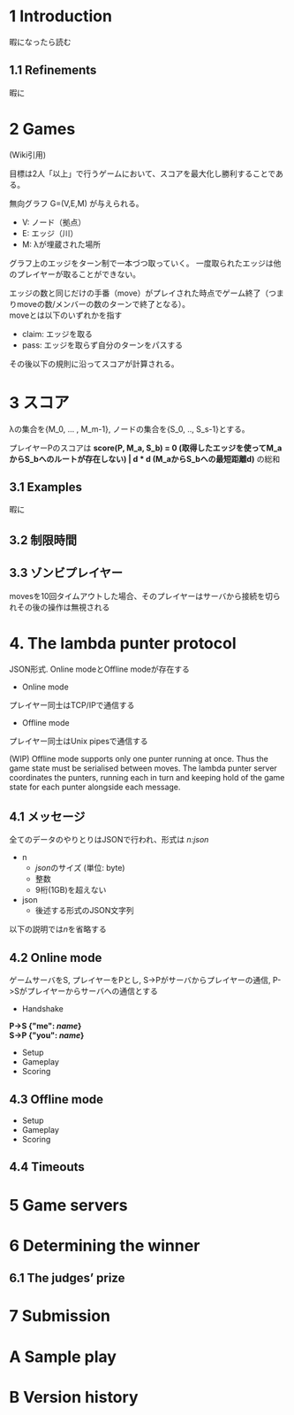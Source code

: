 # 1 Introduction

暇になったら読む

## 1.1 Refinements

暇に

# 2 Games

(Wiki引用)

目標は2人「以上」で行うゲームにおいて、スコアを最大化し勝利することである。

無向グラフ G=(V,E,M) が与えられる。

- V: ノード（拠点）
- E: エッジ（川）
- M: λが埋蔵された場所

グラフ上のエッジをターン制で一本づつ取っていく。
一度取られたエッジは他のプレイヤーが取ることができない。

エッジの数と同じだけの手番（move）がプレイされた時点でゲーム終了（つまりmoveの数/メンバーの数のターンで終了となる）。  
moveとは以下のいずれかを指す

* claim: エッジを取る
* pass: エッジを取らず自分のターンをパスする

その後以下の規則に沿ってスコアが計算される。

# 3 スコア

λの集合を{M_0, ... , M_m-1}, ノードの集合を{S_0, .., S_s-1}とする。

プレイヤーPのスコアは **score(P, M_a, S_b) = 0 (取得したエッジを使ってM_aからS_bへのルートが存在しない) | d * d (M_aからS_bへの最短距離d)** の総和

## 3.1 Examples

暇に

## 3.2 制限時間

## 3.3 ゾンビプレイヤー

movesを10回タイムアウトした場合、そのプレイヤーはサーバから接続を切られその後の操作は無視される

# 4. The lambda punter protocol

JSON形式. Online modeとOffline modeが存在する  

* Online mode

プレイヤー同士はTCP/IPで通信する

* Offline mode

プレイヤー同士はUnix pipesで通信する

(WIP)
Offline mode supports only one punter running at once. Thus the game state must be serialised
between moves. The lambda punter server coordinates the punters, running each in turn and
keeping hold of the game state for each punter alongside each message.

## 4.1 メッセージ

全てのデータのやりとりはJSONで行われ、形式は *n:json*  

* n
  - *json*のサイズ (単位: byte)
  - 整数
  - 9桁(1GB)を超えない
* json
  - 後述する形式のJSON文字列

以下の説明では*n*を省略する

## 4.2 Online mode

ゲームサーバをS, プレイヤーをPとし, S->Pがサーバからプレイヤーの通信, P->Sがプレイヤーからサーバへの通信とする

* Handshake

**P->S {"me": *name*}**  
**S->P {"you": *name*}**

* Setup
* Gameplay
* Scoring

## 4.3 Offline mode

* Setup
* Gameplay
* Scoring

## 4.4 Timeouts

# 5 Game servers

# 6 Determining the winner

## 6.1 The judges’ prize

# 7 Submission

# A Sample play

# B Version history
